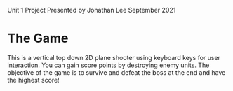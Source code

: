 Unit 1 Project
Presented by Jonathan Lee
September 2021

# The Game
This is a vertical top down 2D plane shooter using keyboard keys for user interaction.
You can gain score points by destroying enemy units.
The objective of the game is to survive and defeat the boss at the end and have the highest score!
